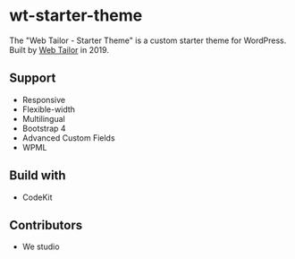 # wt-starter-theme
The "Web Tailor - Starter Theme" is a custom starter theme for WordPress. Built by <a href="http://web-tailor.ch" title="Web Tailor" target="_blank">Web Tailor</a> in 2019.

## Support
- Responsive
- Flexible-width
- Multilingual
- Bootstrap 4
- Advanced Custom Fields
- WPML

## Build with
- CodeKit


## Contributors
- We studio
